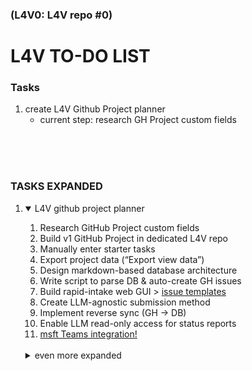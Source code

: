 ### (L4V0: L4V repo #0)


# L4V TO-DO LIST

### Tasks

1) create L4V Github Project planner  
   - current step: research GH Project custom fields  

<br>
<br>
<br>

### TASKS EXPANDED

1) <details open>
   <summary>L4V github project planner</summary>


   1) Research GitHub Project custom fields  
   2) Build v1 GitHub Project in dedicated L4V repo  
   3) Manually enter starter tasks  
   4) Export project data (“Export view data”)  
   5) Design markdown-based database architecture  
   6) Write script to parse DB & auto-create GH issues  
   7) Build rapid-intake web GUI  > [issue templates](https://docs.github.com/en/communities/using-templates-to-encourage-useful-issues-and-pull-requests/about-issue-and-pull-request-templates#issue-templates)
   8) Create LLM-agnostic submission method  
   9) Implement reverse sync (GH → DB)  
   10) Enable LLM read-only access for status reports
   11) [msft Teams integration!](https://github.com/integrations/microsoft-teams/blob/master/Readme.md) 

   <br> 

   <details>
   <summary>even more expanded</summary>
   
   
   
   1) **Research GitHub Project custom fields**  
      - Read official docs; note field types & limits  
      - Draft initial list of required custom fields  
      - **[Q1]** Specify any *must-have* fields/tags (e.g., **Priority**, **Status**, **LLM Ready**)
   
   2) **Build v1 GitHub Project in dedicated L4V repo**  
      - Create or select L4V repository  
      - Enable Projects, add custom fields/tags from Task 1  
      - **[Q2]** Use a brand-new repo or an existing one?
   
   3) **Manually enter starter tasks**  
      - Add ~5-8 varied issues to exercise every field  
      - Confirm fields render correctly in board views
   
   4) **Export project data**  
      - Use “Export view data” to download CSV/JSON  
      - Store export in project `/data/` folder for analysis
   
   5) **Design markdown-based database architecture**  
      - Map exported field names → cleaner camelCase keys  
      - Define controlled vocabularies (e.g., `status:` idea | backlog | in-progress | review | done)  
      - **[Q3]** Preferred file name and location for the DB (e.g., `project_db.md` in repo root)?
   
   6) **Write script to parse DB & create issues**  
      - Choose language (GitHub REST/GraphQL API)  
      - Parse markdown → JSON, POST to GitHub  
      - Handle updates vs. new items  
      - **[Q4]** Language preference: **Python**, **JavaScript/Node**, or other?
   
   7) **Build rapid-intake web GUI**  
      - Minimal form → writes to DB and/or GH API  
      - Consider Flask/FastAPI (Python) or Next.js (JS)  
      - Trigger backend script on submission  
      - **[Q5]** Any UI/tech-stack preferences?
   
   8) **Create LLM-agnostic submission method**  
      - Define plain-text syntax (e.g., `/add "Task" :: description :: labels`)  
      - Backend parses and enqueues creation workflow
   
   9) **Implement reverse sync (GH → DB)**  
      - Scheduled job or GitHub Action to append/merge changes back into DB  
      - Resolve conflicts (GH edits vs. DB edits)
   
   10) **Enable LLM read-only access for status reports**  
       - Host DB file in repo (public or token-scoped)  
       - Document retrieval URL or API endpoint for LLMs  
       - Optional: expose filtered JSON for easy parsing
   
   ---
   
   ### Clarifying Questions
   
   1. **[Q1]** Must-have custom fields/tags?  
   2. **[Q2]** New repo vs. existing L4V repo?  
   3. **[Q3]** Preferred database file name/location?  
   4. **[Q4]** Script language preference (Python/JS/other)?  
   5. **[Q5]** Front-end tech preference (Flask, Next.js, etc.)?
   
   </details>
   
   </details>
